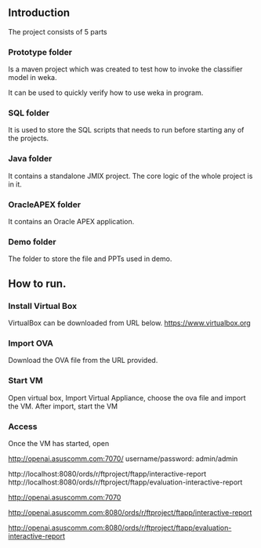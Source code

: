 ## Introduction

The project consists of 5 parts

### Prototype folder

Is a maven project which was created to test how to invoke the classifier model in weka.

It can be used to quickly verify how to use weka in program.

### SQL folder

It is used to store the SQL scripts that needs to run before starting any of the projects.

### Java folder

It contains a standalone JMIX project. The core logic of the whole project is in it.

### OracleAPEX folder

It contains an Oracle APEX application.


### Demo folder

The folder to store the file and PPTs used in demo.

## How to run.

### Install Virtual Box
VirtualBox can be downloaded from URL below.
https://www.virtualbox.org

### Import OVA
Download the OVA file from the URL provided.

### Start VM
Open virtual box, Import Virtual Appliance, choose the ova file and import the VM.
After import, start the VM

### Access
Once the VM has started, open

http://openai.asuscomm.com:7070/
username/password: admin/admin

http://localhost:8080/ords/r/ftproject/ftapp/interactive-report
http://localhost:8080/ords/r/ftproject/ftapp/evaluation-interactive-report

http://openai.asuscomm.com:7070

http://openai.asuscomm.com:8080/ords/r/ftproject/ftapp/interactive-report

http://openai.asuscomm.com:8080/ords/r/ftproject/ftapp/evaluation-interactive-report
